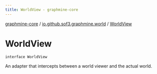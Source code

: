 ```yaml
---
title: WorldView - graphmine-core
---
```


[graphmine-core](../index.html) / [io.github.sof3.graphmine.world](index.html) / [WorldView](./-world-view.html)

# WorldView

`interface WorldView`

An adapter that intercepts between a world viewer and the actual world.


